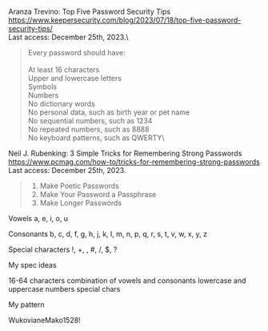 Aranza Trevino: Top Five Password Security Tips\
https://www.keepersecurity.com/blog/2023/07/18/top-five-password-security-tips/ \
Last access: December 25th, 2023.\

> Every password should have:\
> \
> At least 16 characters\
> Upper and lowercase letters\
> Symbols\
> Numbers\
> No dictionary words\
> No personal data, such as birth year or pet name\
> No sequential numbers, such as 1234\
> No repeated numbers, such as 8888\
> No keyboard patterns, such as QWERTY\

Neil J. Rubenking: 3 Simple Tricks for Remembering Strong Passwords\
https://www.pcmag.com/how-to/tricks-for-remembering-strong-passwords \
Last access: December 25th, 2023.

> 1. Make Poetic Passwords
> 1. Make Your Password a Passphrase
> 1. Make Longer Passwords

Vowels
a, e, i, o, u

Consonants
b, c, d, f, g, h, j, k, l, m, n, p, q, r, s, t, v, w, x, y, z

Special characters
!, +, \, #, /, $, ?

My spec ideas

16-64 characters
combination of vowels and consonants
lowercase and uppercase
numbers
special chars

My pattern

WukovianeMako1528!
